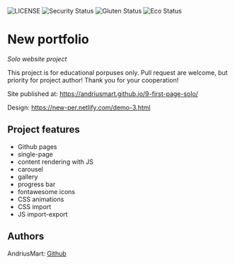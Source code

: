 ![LICENSE](https://img.shields.io/badge/license-MIT-blue.svg?style=flat-square)
![Security Status](https://img.shields.io/security-headers?label=Security&url=https%3A%2F%2Fgithub.com&style=flat-square)
![Gluten Status](https://img.shields.io/badge/Gluten-Free-green.svg)
![Eco Status](https://img.shields.io/badge/ECO-Friendly-green.svg)

# New portfolio

_Solo website project_

This project is for educational porpuses only. Pull request are welcome, but priority for project author! Thank you for your cooperation!

Site published at: https://andriusmart.github.io/9-first-page-solo/

Design: https://new-per.netlify.com/demo-3.html

## Project features

-   Github pages
-   single-page
-   content rendering with JS
-   carousel
-   gallery
-   progress bar
-   fontawesome icons
-   CSS animations
-   CSS import
-   JS import-export

## Authors

AndriusMart: [Github](https://github.com/AndriusMart)
